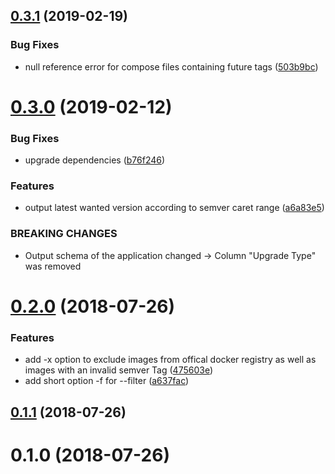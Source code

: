 ## [0.3.1](https://github.com/solunio/dc-outdated/compare/v0.3.0...v0.3.1) (2019-02-19)


### Bug Fixes

* null reference error for compose files containing future tags ([503b9bc](https://github.com/solunio/dc-outdated/commit/503b9bc))



# [0.3.0](https://github.com/solunio/dc-outdated/compare/v0.2.0...v0.3.0) (2019-02-12)


### Bug Fixes

* upgrade dependencies ([b76f246](https://github.com/solunio/dc-outdated/commit/b76f246))


### Features

* output latest wanted version according to semver caret range ([a6a83e5](https://github.com/solunio/dc-outdated/commit/a6a83e5))


### BREAKING CHANGES

* Output schema of the application changed -> Column
"Upgrade Type" was removed



<a name="0.2.0"></a>
# [0.2.0](https://github.com/solunio/dc-outdated/compare/v0.1.1...v0.2.0) (2018-07-26)


### Features

* add -x option to exclude images from offical docker registry as well as images with an invalid semver Tag ([475603e](https://github.com/solunio/dc-outdated/commit/475603e))
* add short option -f for --filter ([a637fac](https://github.com/solunio/dc-outdated/commit/a637fac))



<a name="0.1.1"></a>
## [0.1.1](https://github.com/solunio/dc-outdated/compare/v0.1.0...v0.1.1) (2018-07-26)



<a name="0.1.0"></a>
# 0.1.0 (2018-07-26)



